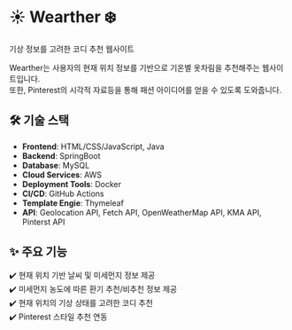 # ☀️ Wearther ❄️
기상 정보를 고려한 코디 추천 웹사이트

Wearther는 사용자의 현재 위치 정보를 기반으로 기온별 옷차림을 추천해주는 웹사이트입니다.  
또한, Pinterest의 시각적 자료등을 통해 패션 아이디어를 얻을 수 있도록 도와줍니다.




## 🛠️ 기술 스택

- **Frontend**: HTML/CSS/JavaScript, Java  
- **Backend**: SpringBoot  
- **Database**: MySQL  
- **Cloud Services**: AWS  
- **Deployment Tools**: Docker  
- **CI/CD**: GitHub Actions
- **Template Engie**: Thymeleaf
- **API**: Geolocation API, Fetch API, OpenWeatherMap API, KMA API, Pinterst API  



## ✨ 주요 기능

✔️ 현재 위치 기반 날씨 및 미세먼지 정보 제공  
✔️ 미세먼지 농도에 따른 환기 추천/비추천 정보 제공  
✔️ 현재 위치의 기상 상태를 고려한 코디 추천  
✔️ Pinterest 스타일 추천 연동  